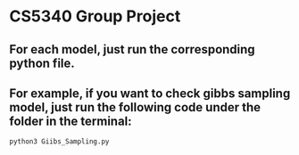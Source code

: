 # CS5340 Group Project
## For each model, just run the corresponding python file.
## For example, if you want to check gibbs sampling model, just run the following code under the folder in the terminal:
    python3 Giibs_Sampling.py

